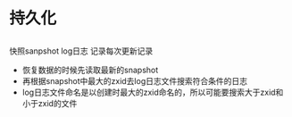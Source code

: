 # 持久化

##
快照sanpshot
log日志 记录每次更新记录
+ 恢复数据的时候先读取最新的snapshot
+ 再根据snapshot中最大的zxid去log日志文件搜索符合条件的日志
+ log日志文件命名是以创建时最大的zxid命名的，所以可能要搜索大于zxid和小于zxid的文件